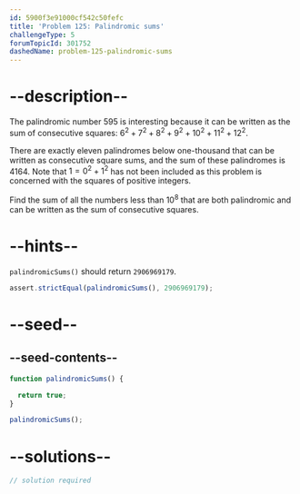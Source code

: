 ```yaml
---
id: 5900f3e91000cf542c50fefc
title: 'Problem 125: Palindromic sums'
challengeType: 5
forumTopicId: 301752
dashedName: problem-125-palindromic-sums
---
```


# --description--

The palindromic number 595 is interesting because it can be written as the sum of consecutive squares: $6^2 + 7^2 + 8^2 + 9^2 + 10^2 + 11^2 + 12^2$.

There are exactly eleven palindromes below one-thousand that can be written as consecutive square sums, and the sum of these palindromes is 4164. Note that $1 = 0^2 + 1^2$ has not been included as this problem is concerned with the squares of positive integers.

Find the sum of all the numbers less than $10^8$ that are both palindromic and can be written as the sum of consecutive squares.

# --hints--

`palindromicSums()` should return `2906969179`.

```js
assert.strictEqual(palindromicSums(), 2906969179);
```

# --seed--

## --seed-contents--

```js
function palindromicSums() {

  return true;
}

palindromicSums();
```

# --solutions--

```js
// solution required
```
